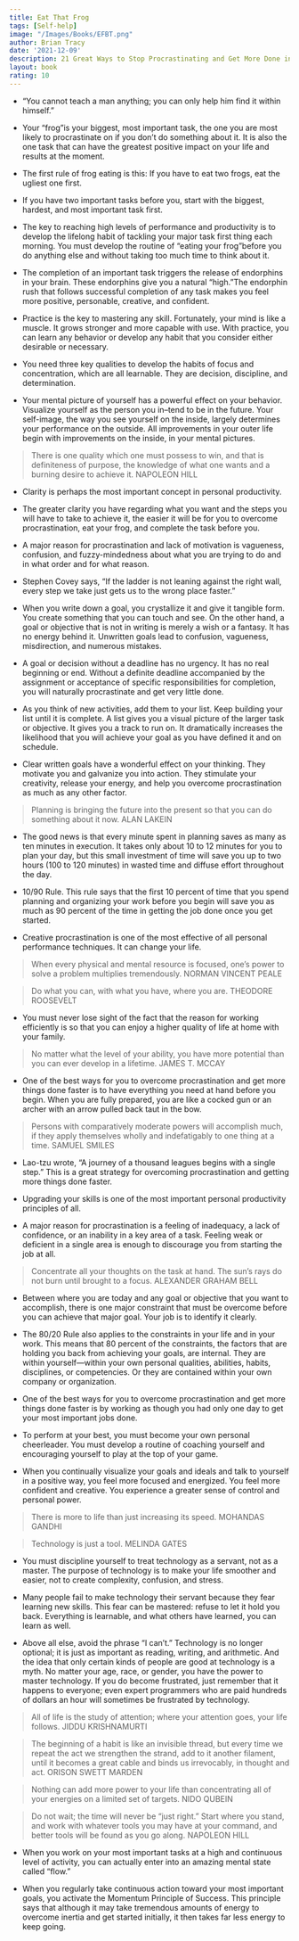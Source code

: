 ```yaml
---
title: Eat That Frog
tags: [Self-help]
image: "/Images/Books/EFBT.png"
author: Brian Tracy
date: '2021-12-09'
description: 21 Great Ways to Stop Procrastinating and Get More Done in Less Time
layout: book
rating: 10
---
```


- “You cannot teach a man anything; you can only help him find it within himself.”

- Your “frog”is your biggest, most important task, the one you are most likely to procrastinate on if you don’t do something about it. It is also the one task that can have the greatest positive impact on your life and results at the moment.

- The first rule of frog eating is this: If you have to eat two frogs, eat the ugliest one first.

- If you have two important tasks before you, start with the biggest, hardest, and most important task first.

- The key to reaching high levels of performance and productivity is to develop the lifelong habit of tackling your major task first thing each morning. You must develop the routine of “eating your frog”before you do anything else and without taking too much time to think about it.

- The completion of an important task triggers the release of endorphins in your brain. These endorphins give you a natural “high.”The endorphin rush that follows successful completion of any task makes you feel more positive, personable, creative, and confident.

- Practice is the key to mastering any skill. Fortunately, your mind is like a muscle. It grows stronger and more capable with use. With practice, you can learn any behavior or develop any habit that you consider either desirable or necessary.

- You need three key qualities to develop the habits of focus and concentration, which are all learnable. They are decision, discipline, and determination.

- Your mental picture of yourself has a powerful effect on your behavior. Visualize yourself as the person you in–tend to be in the future. Your self-image, the way you see yourself on the inside, largely determines your performance on the outside. All improvements in your outer life begin with improvements on the inside, in your mental pictures.

> There is one quality which one must possess to win, and that is definiteness of purpose, the knowledge of what one wants and a burning desire to achieve it. NAPOLEON HILL
 
- Clarity is perhaps the most important concept in personal productivity.

- The greater clarity you have regarding what you want and the steps you will have to take to achieve it, the easier it will be for you to overcome procrastination, eat your frog, and complete the task before you.

- A major reason for procrastination and lack of motivation is vagueness, confusion, and fuzzy-mindedness about what you are trying to do and in what order and for what reason.

- Stephen Covey says, “If the ladder is not leaning against the right wall, every step we take just gets us to the wrong place faster.”

- When you write down a goal, you crystallize it and give it tangible form. You create something that you can touch and see. On the other hand, a goal or objective that is not in writing is merely a wish or a fantasy. It has no energy behind it. Unwritten goals lead to confusion, vagueness, misdirection, and numerous mistakes.

- A goal or decision without a deadline has no urgency. It has no real beginning or end. Without a definite deadline accompanied by the assignment or acceptance of specific responsibilities for completion, you will naturally procrastinate and get very little done.

- As you think of new activities, add them to your list. Keep building your list until it is complete. A list gives you a visual picture of the larger task or objective. It gives you a track to run on. It dramatically increases the likelihood that you will achieve your goal as you have defined it and on schedule.

- Clear written goals have a wonderful effect on your thinking. They motivate you and galvanize you into action. They stimulate your creativity, release your energy, and help you overcome procrastination as much as any other factor.

> Planning is bringing the future into the present so that you can do something about it now. ALAN LAKEIN
 
- The good news is that every minute spent in planning saves as many as ten minutes in execution. It takes only about 10 to 12 minutes for you to plan your day, but this small investment of time will save you up to two hours (100 to 120 minutes) in wasted time and diffuse effort throughout the day.

- 10/90 Rule. This rule says that the first 10 percent of time that you spend planning and organizing your work before you begin will save you as much as 90 percent of the time in getting the job done once you get started.

- Creative procrastination is one of the most effective of all personal performance techniques. It can change your life.

> When every physical and mental resource is focused, one’s power to solve a problem multiplies tremendously. NORMAN VINCENT PEALE
 
> Do what you can, with what you have, where you are. THEODORE ROOSEVELT
 
- You must never lose sight of the fact that the reason for working efficiently is so that you can enjoy a higher quality of life at home with your family.

> No matter what the level of your ability, you have more potential than you can ever develop in a lifetime. JAMES T. MCCAY
 
- One of the best ways for you to overcome procrastination and get more things done faster is to have everything you need at hand before you begin. When you are fully prepared, you are like a cocked gun or an archer with an arrow pulled back taut in the bow.

> Persons with comparatively moderate powers will accomplish much, if they apply themselves wholly and indefatigably to one thing at a time. SAMUEL SMILES
 
- Lao-tzu wrote, “A journey of a thousand leagues begins with a single step.” This is a great strategy for overcoming procrastination and getting more things done faster.

- Upgrading your skills is one of the most important personal productivity principles of all.

- A major reason for procrastination is a feeling of inadequacy, a lack of confidence, or an inability in a key area of a task. Feeling weak or deficient in a single area is enough to discourage you from starting the job at all.

> Concentrate all your thoughts on the task at hand. The sun’s rays do not burn until brought to a focus. ALEXANDER GRAHAM BELL
 
- Between where you are today and any goal or objective that you want to accomplish, there is one major constraint that must be overcome before you can achieve that major goal. Your job is to identify it clearly.

- The 80/20 Rule also applies to the constraints in your life and in your work. This means that 80 percent of the constraints, the factors that are holding you back from achieving your goals, are internal. They are within yourself—within your own personal qualities, abilities, habits, disciplines, or competencies. Or they are contained within your own company or organization.

- One of the best ways for you to overcome procrastination and get more things done faster is by working as though you had only one day to get your most important jobs done.

- To perform at your best, you must become your own personal cheerleader. You must develop a routine of coaching yourself and encouraging yourself to play at the top of your game.

- When you continually visualize your goals and ideals and talk to yourself in a positive way, you feel more focused and energized. You feel more confident and creative. You experience a greater sense of control and personal power.

> There is more to life than just increasing its speed. MOHANDAS GANDHI
 
> Technology is just a tool. MELINDA GATES
 
- You must discipline yourself to treat technology as a servant, not as a master. The purpose of technology is to make your life smoother and easier, not to create complexity, confusion, and stress.

- Many people fail to make technology their servant because they fear learning new skills. This fear can be mastered: refuse to let it hold you back. Everything is learnable, and what others have learned, you can learn as well.

- Above all else, avoid the phrase “I can’t.” Technology is no longer optional; it is just as important as reading, writing, and arithmetic. And the idea that only certain kinds of people are good at technology is a myth. No matter your age, race, or gender, you have the power to master technology. If you do become frustrated, just remember that it happens to everyone; even expert programmers who are paid hundreds of dollars an hour will sometimes be frustrated by technology.

> All of life is the study of attention; where your attention goes, your life follows. JIDDU KRISHNAMURTI
 
> The beginning of a habit is like an invisible thread, but every time we repeat the act we strengthen the strand, add to it another filament, until it becomes a great cable and binds us irrevocably, in thought and act. ORISON SWETT MARDEN
 
> Nothing can add more power to your life than concentrating all of your energies on a limited set of targets. NIDO QUBEIN 

> Do not wait; the time will never be “just right.” Start where you stand, and work with whatever tools you may have at your command, and better tools will be found as you go along. NAPOLEON HILL

- When you work on your most important tasks at a high and continuous level of activity, you can actually enter into an amazing mental state called “flow.”

- When you regularly take continuous action toward your most important goals, you activate the Momentum Principle of Success. This principle says that although it may take tremendous amounts of energy to overcome inertia and get started initially, it then takes far less energy to keep going.